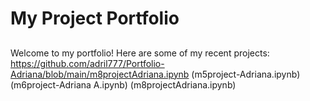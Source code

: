 # My Project Portfolio
##
Welcome to my portfolio! Here are some of my recent projects:
https://github.com/adril777/Portfolio-Adriana/blob/main/m8projectAdriana.ipynb 
(m5project-Adriana.ipynb)
(m6project-Adriana A.ipynb)
(m8projectAdriana.ipynb)
